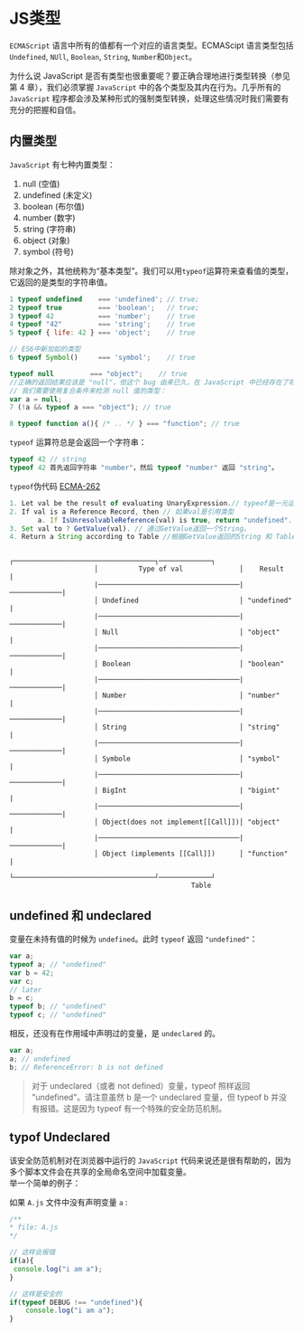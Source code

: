 # JS类型

 `ECMAScript` 语言中所有的值都有一个对应的语言类型。ECMAScipt 语言类型包括 `Undefined`, `NUll`, `Boolean`, `String`, `Number`和`Object`。

为什么说 JavaScript 是否有类型也很重要呢？要正确合理地进行类型转换（参见第 4 章），我们必须掌握 `JavaScript` 中的各个类型及其内在行为。几乎所有的 `JavaScript` 程序都会涉及某种形式的强制类型转换，处理这些情况时我们需要有充分的把握和自信。

## 内置类型
`JavaScript` 有七种内置类型：
1. null (空值)
2. undefined (未定义)
3. boolean (布尔值)
4. number (数字)
5. string (字符串)
6. object (对象)
7. symbol (符号)

除对象之外，其他统称为“基本类型”。我们可以用`typeof`运算符来查看值的类型，它返回的是类型的字符串值。
```javascript
1 typeof undefined    === 'undefined'; // true;
2 typeof true         === 'boolean';   // true;
3 typeof 42           === 'number';    // true
4 typeof "42"         === 'string';    // true
5 typeof { life: 42 } === 'object';    // true

// ES6中新加如的类型
6 typeof Symbol()     === 'symbol';    // true

typeof null         === "object";    // true 
//正确的返回结果应该是 "null"，但这个 bug 由来已久，在 JavaScript 中已经存在了将近二十年，也许永远也不会修复，因为这牵涉到太多的 Web 系统，“修复”它会产生更多的bug，令许多系统无法正常工作。
// 我们需要使用复合条件来检测 null 值的类型：
var a = null;
7 (!a && typeof a === "object"); // true

8 typeof function a(){ /* .. */ } === "function"; // true
```
`typeof` 运算符总是会返回一个字符串：   
```javascript
typeof 42 // string
typeof 42 首先返回字符串 "number"，然后 typeof "number" 返回 "string"。
```
`typeof`伪代码 [ECMA-262](https://tc39.es/ecma262/)
```javascript
1. Let val be the result of evaluating UnaryExpression.// typeof是一元运算符，所以
2. If val is a Reference Record, then // 如果val是引用类型                                   
       a. If IsUnresolvableReference(val) is true, return "undefined". // 变量在未持有值的时候为 ”undefined“
3. Set val to ? GetValue(val). // 通过GetValue返回一个String。
4. Return a String according to Table //根据GetValue返回的String 和 Table返回Result
```
```
                     ┌───────────────────────────────────┐─────────────┐
                     │          Type of val              │    Result   |
                     |───────────────────────────────────|─────────────|
                     │ Undefined                         │ "undefined" |
                     |───────────────────────────────────|─────────────|
                     │ Null                              │ "object"    |
                     |───────────────────────────────────|─────────────|
                     │ Boolean                           │ "boolean"   |
                     |───────────────────────────────────|─────────────|
                     │ Number                            │ "number"    |
                     |───────────────────────────────────|─────────────|
                     │ String                            │ "string"    |
                     |───────────────────────────────────|─────────────|
                     │ Symbole                           │ "symbol"    |
                     |───────────────────────────────────|─────────────|
                     | BigInt                            | "bigint"    |
                     |───────────────────────────────────|─────────────|
                     │ Object(does not implement[[Call]])│ "object"    |
                     |───────────────────────────────────|─────────────|
                     │ Object (implements [[Call]])      │ "function"  |
                     └───────────────────────────────────┘─────────────┘
                                             Table
```

## undefined 和 undeclared

变量在未持有值的时候为 `undefined`。此时 `typeof` 返回 `"undefined"`：
```javascript
var a;
typeof a; // "undefined"
var b = 42;
var c;
// later 
b = c;
typeof b; // "undefined"
typeof c; // "undefined"
```

相反，还没有在作用域中声明过的变量，是 `undeclared` 的。
```javascript
var a;
a; // undefined
b; // ReferenceError: b is not defined
```
> 对于 undeclared（或者 not defined）变量，typeof 照样返回 "undefined"。请注意虽然 b 是一个 undeclared 变量，但 typeof b 并没有报错。这是因为 typeof 有一个特殊的安全防范机制。

## typof Undeclared

该安全防范机制对在浏览器中运行的 `JavaScript` 代码来说还是很有帮助的，因为多个脚本文件会在共享的全局命名空间中加载变量。   
举一个简单的例子：

如果 `A.js` 文件中没有声明变量 `a` :

```javascript
/**
* file: A.js
*/

// 这样会报错 
if(a){
 console.log("i am a");
}

// 这样是安全的
if(typeof DEBUG !== "undefined"){
    console.log("i am a");
}
```